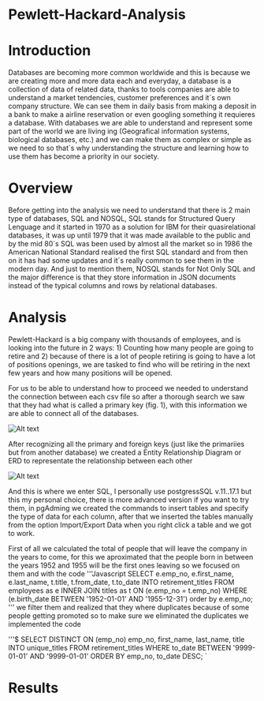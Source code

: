 # Pewlett-Hackard-Analysis

# Introduction 
Databases are becoming more common worldwide and this is because we are creating more and more data each and everyday, a database is a collection of data of related data,
thanks to tools companies are able to understand a market tendencies, customer preferences and it´s own company structure.
We can see them in daily basis from making a deposit in a bank to make a airline reservation or even googling something it requieres a database.
With databases we are able to understand and represent some part of the world we are living ing (Geografical information systems, biological databases, etc.) and we can
make them as complex or simple as we need to so that´s why understanding the structure and learning how to use them has become a priority in our society.

Overview
====
Before getting into the analysis we need to understand that there is 2 main type of databases, SQL and NOSQL, SQL stands for Structured Query Lenguage and it started in
1970 as a solution for IBM for their quasirelational databases, it was up until 1979 that it was made available to the public and by the mid 80´s SQL was been used by
almost all the market so in 1986 the American National Standard realised the first SQL standard and from then on it has had some updates and it´s really common to see
them in the modern day. And just to mention them, NOSQL stands for Not Only SQL and the major difference is that they store information in JSON documents instead of the
typical columns and rows by relational databases.
# Analysis
Pewlett-Hackard is a big company with thousands of employees, and is looking into the future in 2 ways: 1) Counting how many people are going to retire and 2) because of
there is a lot of people retiring is going to have a lot of positions openings, we are tasked to find who will be retiring in the next few years and how many positions
will be opened.

For us to be able to understand how to proceed we needed to understand the connection between each csv file so after a thorough search we saw that they had what is
called a primary key (fig. 1), with this information we are able to connect all of the databases.

![Alt text](Pewlett-Hackard-Analysis/Images/Primary_key.png "Primary keys")

After recognizing all the primary and foreign keys (just like the primariies but from another database) we created a Entity Relationship Diagram or ERD to representate 
the relationship between each other


![Alt text](Pewlett-Hackard-Analysis/Images/EmployeeDB.png "Primary keys")

And this is where we enter SQL, I personally use postgressSQL v.11..17.1 but this my personal choice, there is more advanced version if you want to try them, in
pgAdming we created the commands to insert tables and specify the type of data for each column, after that we inserted the tables manually from the option
Import/Export Data when you right click a table and we got to work.

First of all we calculated the total of people that will leave the company in the years to come, for this we aproximated that the people born in between the years 1952
and 1955 will be the first ones leaving so we focused on them and with the code
'''Javascript
SELECT e.emp_no,
       e.first_name,
       e.last_name,
       t.title,
       t.from_date,
       t.to_date
INTO retirement_titles
FROM employees as e
INNER JOIN titles as t
ON (e.emp_no = t.emp_no)
WHERE (e.birth_date BETWEEN '1952-01-01' AND '1955-12-31')
order by e.emp_no;
'''
we filter them and realized that they where duplicates because of some people getting promoted so to make sure we eliminated the duplicates we implemented the code

'''$ SELECT DISTINCT ON (emp_no) emp_no,
first_name,
last_name,
title
INTO unique_titles
FROM retirement_titles
WHERE to_date BETWEEN '9999-01-01' AND '9999-01-01'
ORDER BY emp_no, to_date DESC;
`

Results
===

